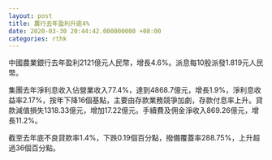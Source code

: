 ```yaml
---
layout: post
title: 農行去年盈利升逾4%
date: 2020-03-30 20:44:42.000000000 +08:00
categories: rthk
---
```


中國農業銀行去年盈利2121億元人民幣，增長4.6%。派息每10股派發1.819元人民幣。

集團去年淨利息收入佔營業收入77.4%，達到4868.7億元，增長1.9%，淨利息收益率2.17%，按年下降16個基點，主要由存款業務競爭加劇，存款付息率上升。貸款減值損失1318.33億元，增加17.22億元。手續費及佣金淨收入869.26億元，增長11.2%。

截至去年底不良貸款率1.4%，下跌0.19個百分點，撥備覆蓋率288.75%，上升超過36個百分點。
